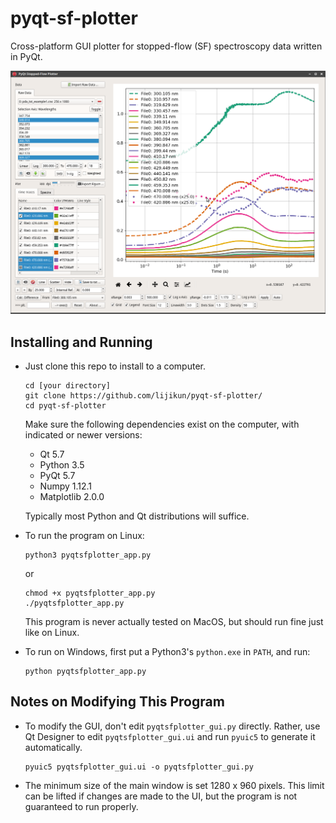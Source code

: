 # pyqt-sf-plotter

Cross-platform GUI plotter for stopped-flow (SF) spectroscopy data written in PyQt.

![ScreenShot](/exampleData/screenshot-xfce.png)

## Installing and Running

* Just clone this repo to install to a computer. 

  ```
  cd [your directory]
  git clone https://github.com/lijikun/pyqt-sf-plotter/
  cd pyqt-sf-plotter
  ```

  Make sure the following dependencies exist on the computer, with indicated or newer versions: 
  * Qt 5.7
  * Python 3.5
  * PyQt 5.7
  * Numpy 1.12.1
  * Matplotlib 2.0.0
 
   Typically most Python and Qt distributions will suffice.

* To run the program on Linux:

  ```
  python3 pyqtsfplotter_app.py
  ```
    
  or
  
  ```
  chmod +x pyqtsfplotter_app.py
  ./pyqtsfplotter_app.py
  ```
  This program is never actually tested on MacOS, but should run fine just like on Linux.

* To run on Windows, first put a Python3's `python.exe` in `PATH`, and run:

  ```
  python pyqtsfplotter_app.py
  ```
    
## Notes on Modifying This Program

* To modify the GUI, don't edit `pyqtsfplotter_gui.py` directly. Rather, use Qt Designer to edit `pyqtsfplotter_gui.ui` and run `pyuic5` to generate it automatically.

  ```
  pyuic5 pyqtsfplotter_gui.ui -o pyqtsfplotter_gui.py
  ```

* The minimum size of the main window is set 1280 x 960 pixels. This limit can be lifted if changes are made to the UI, but the program is not guaranteed to run properly. 

